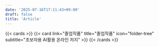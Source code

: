 ```yaml
---
date: '2025-07-16T17:11:43+09:00'
draft: false
title: 'Article'
---
```


{{< cards >}}
  {{< card link="졸업작품" title="졸업작품" icon="folder-tree" subtitle="초보자용 AI활용 온라인 저지" >}}
{{< /cards >}}